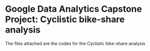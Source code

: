 # Google Data Analytics Capstone Project: Cyclistic bike-share analysis

The files attached are the codes for the Cyclistic bike-share analysis
